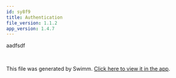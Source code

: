 ```yaml
---
id: sy8f9
title: Authentication
file_version: 1.1.2
app_version: 1.4.7
---
```


aadfsdf

<br/>

This file was generated by Swimm. [Click here to view it in the app](/repos/Z2l0aHViJTNBJTNBaW52ZW50aW8lM0ElM0F2dmVsYw==/docs/sy8f9).
